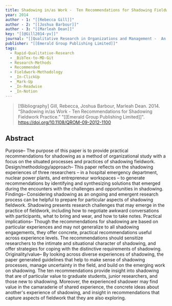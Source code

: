 ```yaml
---
title: Shadowing in/as Work -  Ten Recommendations for Shadowing Fieldwork Practice
year: 2014
author - 1: "[[Rebecca Gill]]"
author - 2: "[[Joshua Barbour]]"
author - 3: "[[Marleah Dean]]"
key: "[[@Gill2014-yv]]"
journal: "[[Qualitative Research in Organizations and Management -  An International Journal]]"
publisher: "[[Emerald Group Publishing Limited]]"
tags:
  - Rapid-Qualitative-Research
  - _BibTex-to-MD-Git
  - Research-Methods
  - Recommended
  - Fieldwork-Methodology
  - _In-ClickUp
  - _Mark-Up
  - _In-Readwise
  - _In-Notion
---
```


> [!Bibliography]
> Gill, Rebecca, Joshua Barbour, Marleah Dean. 2014. “Shadowing in/as Work -  Ten Recommendations for Shadowing Fieldwork Practice.” "[[Emerald Group Publishing Limited]]". https://doi.org/10.1108/QROM-09-2012-1100

## Abstract
Purpose– The purpose of this paper is to provide practical recommendations for shadowing as a method of organizational study with a focus on the situated processes and practices of shadowing fieldwork. Design/methodology/approach– This paper reflects on the shadowing experiences of three researchers – in a hospital emergency department, nuclear power plants, and entrepreneur workspaces – to generate recommendations by identifying and synthesizing solutions that emerged during the encounters with the challenges and opportunities in shadowing. Findings– Considering shadowing as an ongoing and emergent research process can be helpful to prepare for particular aspects of shadowing fieldwork. Shadowing presents research challenges that may emerge in the practice of fieldwork, including how to negotiate awkward conversations with participants, what to bring and wear, and how to take notes. Practical implications– Though the recommendations for shadowing are based on particular experiences and may not generalize to all shadowing engagements, they offer concrete, practical recommendations useful across experience levels. The recommendations should sensitize researchers to the intimate and situational character of shadowing, and offer strategies for coping with the distinctive requirements of shadowing. Originality/value– By looking across diverse experiences of shadowing, the paper generated guidelines that help to make sense of shadowing processes, manage uncertainty in the field, and build on the emerging work on shadowing. The ten recommendations provide insight into shadowing that are of particular value to graduate students, junior researchers, and those new to shadowing. Moreover, the experienced shadower may find value in the camaraderie of shared experience, the concrete ideas about another's experience of shadowing, and insight in recommendations that capture aspects of fieldwork that they are also exploring.